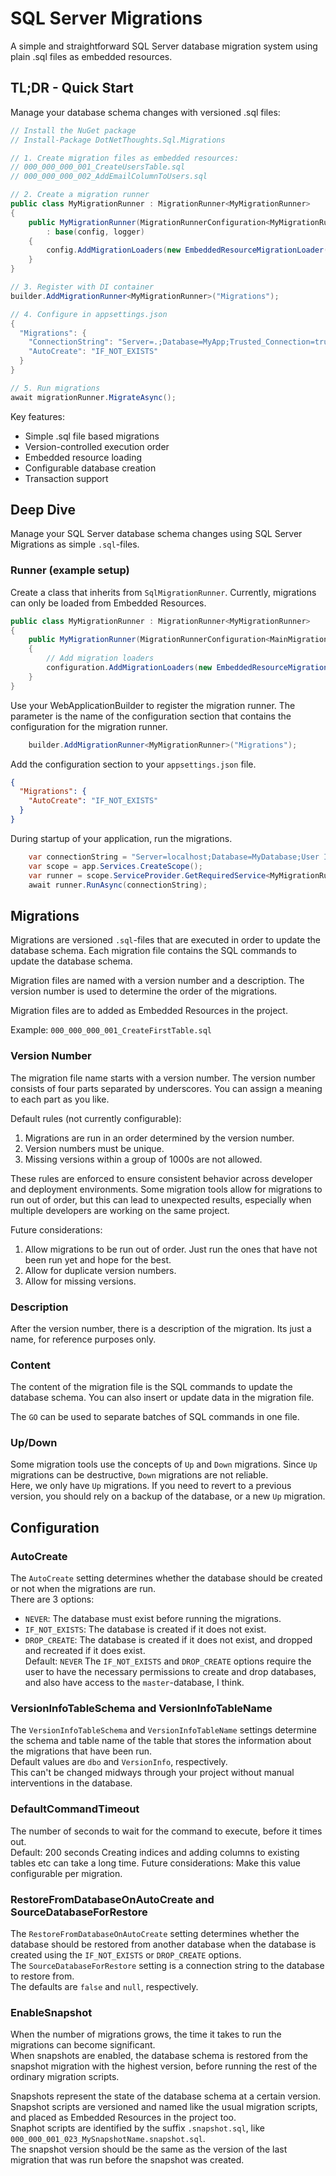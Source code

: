 # SQL Server Migrations

A simple and straightforward SQL Server database migration system using plain .sql files as embedded resources.

## TL;DR - Quick Start

Manage your database schema changes with versioned .sql files:

```csharp
// Install the NuGet package
// Install-Package DotNetThoughts.Sql.Migrations

// 1. Create migration files as embedded resources:
// 000_000_000_001_CreateUsersTable.sql
// 000_000_000_002_AddEmailColumnToUsers.sql

// 2. Create a migration runner
public class MyMigrationRunner : MigrationRunner<MyMigrationRunner>
{
    public MyMigrationRunner(MigrationRunnerConfiguration<MyMigrationRunner> config, ILogger<MyMigrationRunner> logger) 
        : base(config, logger)
    {
        config.AddMigrationLoaders(new EmbeddedResourceMigrationLoader(typeof(MyMigrationRunner).Assembly));
    }
}

// 3. Register with DI container
builder.AddMigrationRunner<MyMigrationRunner>("Migrations");

// 4. Configure in appsettings.json
{
  "Migrations": {
    "ConnectionString": "Server=.;Database=MyApp;Trusted_Connection=true;",
    "AutoCreate": "IF_NOT_EXISTS"
  }
}

// 5. Run migrations
await migrationRunner.MigrateAsync();
```

Key features:
- Simple .sql file based migrations
- Version-controlled execution order
- Embedded resource loading
- Configurable database creation
- Transaction support

## Deep Dive

Manage your SQL Server database schema changes using SQL Server Migrations as simple `.sql`-files.

### Runner (example setup)

Create a class that inherits from `SqlMigrationRunner`.
Currently, migrations can only be loaded from Embedded Resources.

```csharp
public class MyMigrationRunner : MigrationRunner<MyMigrationRunner>
{
    public MyMigrationRunner(MigrationRunnerConfiguration<MainMigrationRunner> configuration, ILogger<MyMigrationRunner> logger) : base(configuration, logger)
    {
        // Add migration loaders
        configuration.AddMigrationLoaders(new EmbeddedResourceMigrationLoader(assemblyContainingMyMigrations));
    }
}
```

Use your WebApplicationBuilder to register the migration runner.
The parameter is the name of the configuration section that contains the configuration for the migration runner.

```csharp
    builder.AddMigrationRunner<MyMigrationRunner>("Migrations");
```

Add the configuration section to your `appsettings.json` file.
```json
{
  "Migrations": {
    "AutoCreate": "IF_NOT_EXISTS"
  }
}
```

During startup of your application, run the migrations.
```csharp
    var connectionString = "Server=localhost;Database=MyDatabase;User Id=sa;Password=Password123;";
    var scope = app.Services.CreateScope();
    var runner = scope.ServiceProvider.GetRequiredService<MyMigrationRunner>();
    await runner.RunAsync(connectionString);
```

## Migrations

Migrations are versioned `.sql`-files that are executed in order to update the database schema. Each migration file contains the SQL commands to update the database schema.  

Migration files are named with a version number and a description. The version number is used to determine the order of the migrations.

Migration files are to added as Embedded Resources in the project.

Example: `000_000_000_001_CreateFirstTable.sql`

### Version Number
The migration file name starts with a version number. The version number consists of four parts separated by underscores. You can assign a meaning to each part as you like.

Default rules (not currently configurable):
1. Migrations are run in an order determined by the version number.
2. Version numbers must be unique.
3. Missing versions within a group of 1000s are not allowed.

These rules are enforced to ensure consistent behavior across developer and deployment environments.
Some migration tools allow for migrations to run out of order, but this can lead to unexpected results, especially when multiple developers are working on the same project.

Future considerations:
1. Allow migrations to be run out of order. Just run the ones that have not been run yet and hope for the best.
2. Allow for duplicate version numbers.
3. Allow for missing versions.

### Description
After the version number, there is a description of the migration. Its just a name, for reference purposes only.

### Content
The content of the migration file is the SQL commands to update the database schema. 
You can also insert or update data in the migration file.

The `GO` can be used to separate batches of SQL commands in one file.

### Up/Down
Some migration tools use the concepts of `Up` and `Down` migrations. Since `Up` migrations can be destructive, `Down` migrations are not reliable.  
Here, we only have `Up` migrations. If you need to revert to a previous version, you should rely on a backup of the database, or a new `Up` migration.

## Configuration

### AutoCreate
The `AutoCreate` setting determines whether the database should be created or not when the migrations are run.  
There are 3 options:
- `NEVER`: The database must exist before running the migrations.
- `IF_NOT_EXISTS`: The database is created if it does not exist.
- `DROP_CREATE`: The database is created if it does not exist, and dropped and recreated if it does exist.  
Default: `NEVER`
The `IF_NOT_EXISTS` and `DROP_CREATE` options require the user to have the necessary permissions to create and drop databases, and also have access to the `master`-database, I think.

### VersionInfoTableSchema and VersionInfoTableName
The `VersionInfoTableSchema` and `VersionInfoTableName` settings determine the schema and table name of the table that stores the information about the migrations that have been run.  
Default values are `dbo` and `VersionInfo`, respectively.  
This can't be changed midways through your project without manual interventions in the database.

### DefaultCommandTimeout
The number of seconds to wait for the command to execute, before it times out.  
Default: 200 seconds
Creating indices and adding columns to existing tables etc can take a long time.
Future considerations: Make this value configurable per migration.

### RestoreFromDatabaseOnAutoCreate and SourceDatabaseForRestore
The `RestoreFromDatabaseOnAutoCreate` setting determines whether the database should be restored from another database when the database is created using the `IF_NOT_EXISTS` or `DROP_CREATE` options.  
The `SourceDatabaseForRestore` setting is a connection string to the database to restore from.  
The defaults are `false` and `null`, respectively.

### EnableSnapshot
When the number of migrations grows, the time it takes to run the migrations can become significant.  
When snapshots are enabled, the database schema is restored from the snapshot migration with the highest version, before running the rest of the ordinary migration scripts.

Snapshots represent the state of the database schema at a certain version.   
Snapshot scripts are versioned and named like the usual migration scripts, and placed as Embedded Resources in the project too.  
Snaphot scripts are identified by the suffix `.snapshot.sql`, like `000_000_001_023_MySnapshotName.snapshot.sql`.  
The snapshot version should be the same as the version of the last migration that was run before the snapshot was created.  


